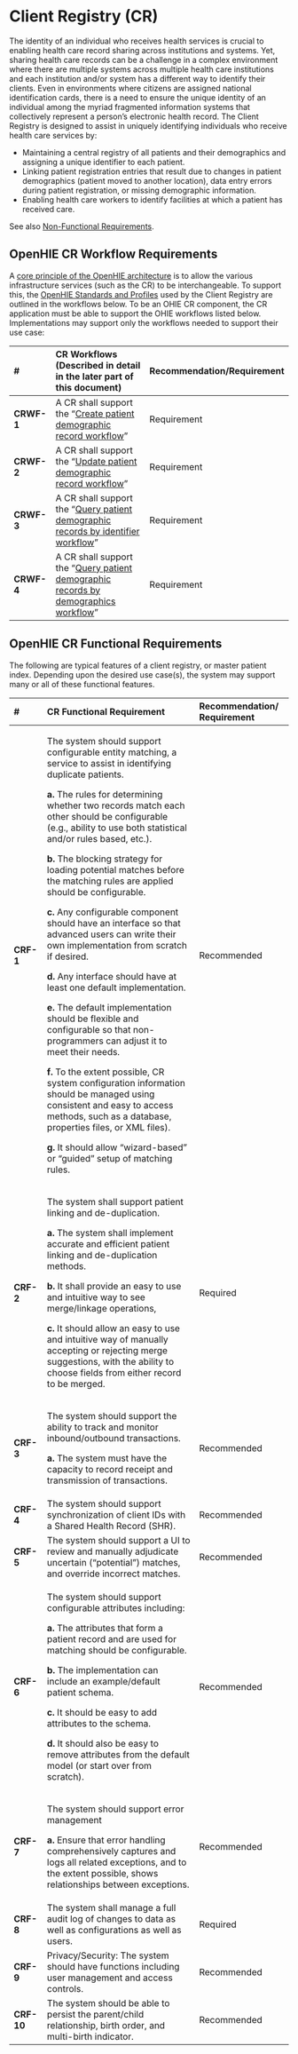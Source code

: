 # Client Registry \(CR\)

The identity of an individual who receives health services is crucial to enabling health care record sharing across institutions and systems. Yet, sharing health care records can be a challenge in a complex environment where there are multiple systems across multiple health care institutions and each institution and/or system has a different way to identify their clients. Even in environments where citizens are assigned national identification cards, there is a need to ensure the unique identity of an individual among the myriad fragmented information systems that collectively represent a person’s electronic health record. The Client Registry is designed to assist in uniquely identifying individuals who receive health care services by:

* Maintaining a central registry of all patients and their demographics and assigning a unique identifier to each patient. 
* Linking patient registration entries that result due to changes in patient demographics \(patient moved to another location\), data entry errors during patient registration, or missing demographic information.
* Enabling health care workers to identify facilities at which a patient has received care.

See also [Non-Functional Requirements](non-functional-requirements.md).

## OpenHIE CR Workflow Requirements

A [core principle of the OpenHIE architecture](https://wiki.ohie.org/display/resources/Architectural+Principals) is to allow the various infrastructure services \(such as the CR\) to be interchangeable. To support this, the [OpenHIE Standards and Profiles](https://wiki.ohie.org/display/documents/OpenHIE+Standards+and+Profiles) used by the Client Registry are outlined in the workflows below. To be an OHIE CR component, the CR application must be able to support the OHIE workflows listed below. Implementations may support only the workflows needed to support their use case:

|  \# | **CR Workflows \(Described in detail in the later part of this document\)** | Recommendation/Requirement |
| :--- | :--- | :--- |
| **CRWF-1** | A CR shall support the “[Create patient demographic record workflow](../introduction/patient-identity-management-workflows/create-patient-demographic-record-workflow-1.md)” | Requirement |
| **CRWF-2** | A CR shall support the “[Update patient demographic record workflow](../introduction/patient-identity-management-workflows/update-patient-demographic-record-workflow.md)” | Requirement |
| **CRWF-3** | A CR shall support the “[Query patient demographic records by identifier workflow](../introduction/patient-identity-management-workflows/query-patient-demographic-records-by-identifier-workflow.md)” | Requirement |
| **CRWF-4** | A CR shall support the “[Query patient demographic records by demographics workflow](../introduction/patient-identity-management-workflows/create-patient-demographic-record-workflow.md)” | Requirement |

## OpenHIE CR Functional Requirements

The following are typical features of a client registry, or master patient index. Depending upon the desired use case\(s\), the system may support many or all of these functional features.

<table>
  <thead>
    <tr>
      <th style="text-align:left">#</th>
      <th style="text-align:left"><b>CR Functional Requirement</b>
      </th>
      <th style="text-align:left"><b>Recommendation/ Requirement</b>
      </th>
    </tr>
  </thead>
  <tbody>
    <tr>
      <td style="text-align:left"><b>CRF-1</b>
      </td>
      <td style="text-align:left">
        <p>The system should support configurable entity matching, a service to assist
          in identifying duplicate patients.</p>
        <p><b>a.</b> The rules for determining whether two records match each other
          should be configurable (e.g., ability to use both statistical and/or rules
          based, etc.).</p>
        <p><b>b.</b> The blocking strategy for loading potential matches before the
          matching rules are applied should be configurable.</p>
        <p><b>c.</b> Any configurable component should have an interface so that advanced
          users can write their own implementation from scratch if desired.</p>
        <p><b>d.</b> Any interface should have at least one default implementation.</p>
        <p><b>e.</b> The default implementation should be flexible and configurable
          so that non-programmers can adjust it to meet their needs.</p>
        <p><b>f.</b> To the extent possible, CR system configuration information should
          be managed using consistent and easy to access methods, such as a database,
          properties files, or XML files).</p>
        <p><b>g.</b> It should allow &#x201C;wizard-based&#x201D; or &#x201C;guided&#x201D;
          setup of matching rules.</p>
      </td>
      <td style="text-align:left">Recommended</td>
    </tr>
    <tr>
      <td style="text-align:left"><b>CRF-2</b>
      </td>
      <td style="text-align:left">
        <p>The system shall support patient linking and de-duplication.</p>
        <p><b>a.</b> The system shall implement accurate and efficient patient linking
          and de-duplication methods.</p>
        <p><b>b.</b> It shall provide an easy to use and intuitive way to see merge/linkage
          operations,</p>
        <p><b>c.</b> It should allow an easy to use and intuitive way of manually
          accepting or rejecting merge suggestions, with the ability to choose fields
          from either record to be merged.</p>
      </td>
      <td style="text-align:left">Required</td>
    </tr>
    <tr>
      <td style="text-align:left"><b>CRF-3</b>
      </td>
      <td style="text-align:left">
        <p>The system should support the ability to track and monitor inbound/outbound
          transactions.</p>
        <p><b>a.</b> The system must have the capacity to record receipt and transmission
          of transactions.</p>
      </td>
      <td style="text-align:left">Recommended</td>
    </tr>
    <tr>
      <td style="text-align:left"><b>CRF-4</b>
      </td>
      <td style="text-align:left">The system should support synchronization of client IDs with a Shared
        Health Record (SHR).</td>
      <td style="text-align:left">Recommended</td>
    </tr>
    <tr>
      <td style="text-align:left"><b>CRF-5</b>
      </td>
      <td style="text-align:left">The system should support a UI to review and manually adjudicate uncertain
        (&#x201C;potential&#x201D;) matches, and override incorrect matches.</td>
      <td
      style="text-align:left">Recommended</td>
    </tr>
    <tr>
      <td style="text-align:left"><b>CRF-6</b>
      </td>
      <td style="text-align:left">
        <p>The system should support configurable attributes including:</p>
        <p><b>a.</b> The attributes that form a patient record and are used for matching
          should be configurable.</p>
        <p><b>b.</b> The implementation can include an example/default patient schema.</p>
        <p><b>c.</b> It should be easy to add attributes to the schema.</p>
        <p><b>d.</b> It should also be easy to remove attributes from the default
          model (or start over from scratch).</p>
      </td>
      <td style="text-align:left">Recommended</td>
    </tr>
    <tr>
      <td style="text-align:left"><b>CRF-7</b>
      </td>
      <td style="text-align:left">
        <p>The system should support error management</p>
        <p><b>a.</b> Ensure that error handling comprehensively captures and logs
          all related exceptions, and to the extent possible, shows relationships
          between exceptions.</p>
      </td>
      <td style="text-align:left">Recommended</td>
    </tr>
    <tr>
      <td style="text-align:left"><b>CRF-8</b>
      </td>
      <td style="text-align:left">The system shall manage a full audit log of changes to data as well as
        configurations as well as users.</td>
      <td style="text-align:left">Required</td>
    </tr>
    <tr>
      <td style="text-align:left"><b>CRF-9</b>
      </td>
      <td style="text-align:left">Privacy/Security: The system should have functions including user management
        and access controls.</td>
      <td style="text-align:left">Recommended</td>
    </tr>
    <tr>
      <td style="text-align:left"><b>CRF-10</b>
      </td>
      <td style="text-align:left">The system should be able to persist the parent/child relationship, birth
        order, and multi-birth indicator.</td>
      <td style="text-align:left">Recommended</td>
    </tr>
  </tbody>
</table>

